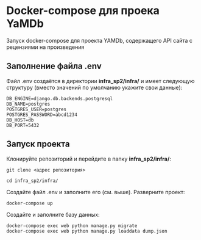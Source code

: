 # Docker-compose для проека YaMDb
Запуск docker-compose для проекта YAMDb, содержащего API сайта с рецензиями на произведения

## Заполнение файла .env
Файл .env создаётся в директории **infra_sp2/infra/** и имеет следующую структуру (вместо значений по умолчанию укажите свои данные):
```
DB_ENGINE=django.db.backends.postgresql
DB_NAME=postgres
POSTGRES_USER=postgres
POSTGRES_PASSWORD=abcd1234
DB_HOST=db
DB_PORT=5432
```
## Запуск проекта
Клонируйте репозиторий и перейдите в папку **infra_sp2/infra/**:
```
git clone <адрес репозитория>
```
```
cd infra_sp2/infra/
```
Создайте файл .env и заполните его (см. выше). Разверните проект:
```
docker-compose up
```
Создайте и заполните базу данных:
```
docker-compose exec web python manage.py migrate
docker-compose exec web python manage.py loaddata dump.json
```
